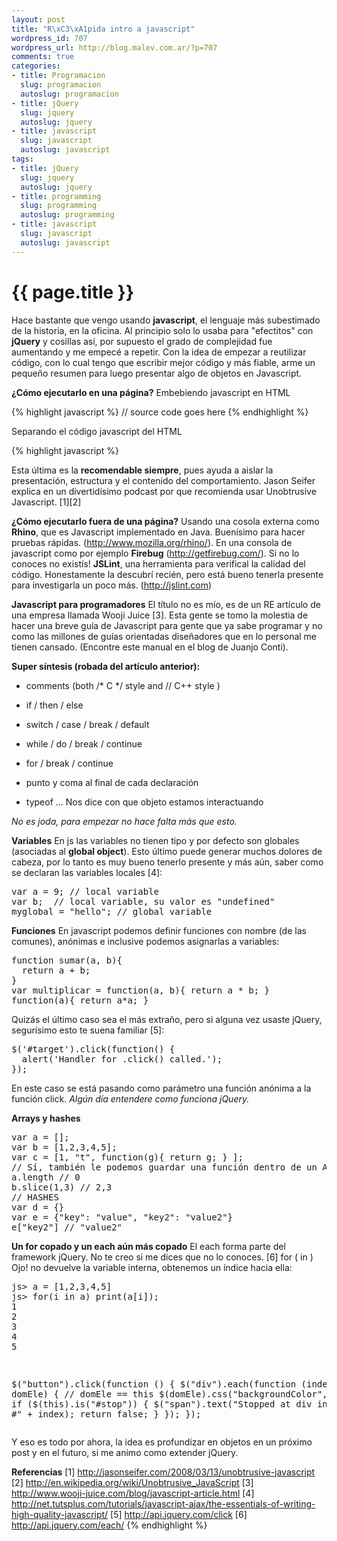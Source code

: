 ```yaml
--- 
layout: post
title: "R\xC3\xA1pida intro a javascript"
wordpress_id: 707
wordpress_url: http://blog.malev.com.ar/?p=707
comments: true
categories: 
- title: Programacion
  slug: programacion
  autoslug: programacion
- title: jQuery
  slug: jquery
  autoslug: jquery
- title: javascript
  slug: javascript
  autoslug: javascript
tags: 
- title: jQuery
  slug: jquery
  autoslug: jquery
- title: programming
  slug: programming
  autoslug: programming
- title: javascript
  slug: javascript
  autoslug: javascript
---
```

{{ page.title }}
================
Hace bastante que vengo usando **javascript**, el lenguaje más subestimado de la historia, en la oficina. Al principio solo lo usaba para "efectitos" con **jQuery** y cosillas así, por supuesto el grado de complejidad fue aumentando y me empecé a repetir. Con la idea de empezar a reutilizar código, con lo cual tengo que escribir mejor código y más fiable, arme un pequeño resumen para luego presentar algo de objetos en Javascript.

**¿Cómo ejecutarlo en una página?**
Embebiendo javascript en HTML

{% highlight javascript %}
// source code goes here
{% endhighlight %}

Separando el código javascript del HTML

{% highlight javascript %}

Esta última es la <strong>recomendable siempre</strong>, pues ayuda a aislar la presentación, estructura y el contenido del comportamiento. Jason Seifer explica en un divertidísimo podcast por que recomienda usar Unobtrusive Javascript. [1][2]

<strong>¿Cómo ejecutarlo fuera de una página?</strong>
Usando una cosola externa como <strong>Rhino</strong>, que es Javascript implementado en Java. Buenísimo para hacer pruebas rápidas. (http://www.mozilla.org/rhino/).
En una consola de javascript como por ejemplo <strong>Firebug</strong> (http://getfirebug.com/). Si no lo conoces no existís!
<strong>JSLint</strong>, una herramienta para verifical la calidad del código. Honestamente la descubrí recién, pero está bueno tenerla presente para investigarla un poco más. (http://jslint.com)

<strong>Javascript para programadores</strong>
El título no es mío, es de un RE artículo de una empresa llamada Wooji Juice [3]. Esta gente se tomo la molestia de hacer una breve guía de Javascript para gente que ya sabe programar y no como las millones de guías orientadas diseñadores que en lo personal me tienen cansado. (Encontre este manual en el blog de Juanjo Conti).

<strong>Super síntesis (robada del artículo anterior):</strong>


 * comments (both /* C */ style and // C++ style )

 * if / then / else

 * switch / case / break / default

 * while / do / break / continue

 * for / break / continue

 * punto y coma al final de cada declaración

 * typeof ... Nos dice con que objeto estamos interactuando



<em>No es joda, para empezar no hace falta más que esto.</em>

<strong>Variables</strong>
En js las variables no tienen tipo y por defecto son globales (asociadas al <strong>global object</strong>). Esto último puede generar muchos dolores de cabeza, por lo tanto es muy bueno tenerlo presente y más aún, saber como se declaran las variables locales [4]:
<pre lang="javascript">
var a = 9; // local variable
var b;  // local variable, su valor es "undefined"
myglobal = "hello"; // global variable
</pre>
<strong>Funciones</strong>
En javascript podemos definir funciones con nombre (de las comunes), anónimas e inclusive podemos asignarlas a variables:
<pre lang="javascript">
function sumar(a, b){
  return a + b;
}
var multiplicar = function(a, b){ return a * b; }
function(a){ return a*a; }
</pre>
Quizás el último caso sea el más extraño, pero si alguna vez usaste jQuery, segurísimo esto te suena familiar [5]:
<pre lang="javascript">
$('#target').click(function() {
  alert('Handler for .click() called.');
});
</pre>
En este caso se está pasando como parámetro una función anónima a la función click. <i>Algún día entendere como funciona jQuery.</i>

<strong>Arrays y hashes</strong>
<pre lang="javascript">
var a = [];
var b = [1,2,3,4,5];
var c = [1, "t", function(g){ return g; } ];
// Sí, también le podemos guardar una función dentro de un Array.
a.length // 0
b.slice(1,3) // 2,3
// HASHES
var d = {}
var e = {"key": "value", "key2": "value2"}
e["key2"] // "value2"
</pre>
<strong>Un for copado y un each aún más copado</strong>
El each forma parte del framework jQuery. No te creo si me dices que no lo conoces. [6]
for (<variable> in <variable of container type>) <statements>
Ojo! no devuelve la variable interna, obtenemos un índice hacia ella:
<pre lang="javascript">
js> a = [1,2,3,4,5]
js> for(i in a) print(a[i]);
1
2
3
4
5
</pre><pre lang="javascript">
$("button").click(function () {
  $("div").each(function (index, domEle) {
    // domEle == this
    $(domEle).css("backgroundColor", "yellow");
    if ($(this).is("#stop")) {
      $("span").text("Stopped at div index #" + index);
      return false;
    }
  });
});
</pre>
Y eso es todo por ahora, la idea es profundizar en objetos en un próximo post y en el futuro, si me animo como extender jQuery.

<strong>Referencias</strong>
[1] http://jasonseifer.com/2008/03/13/unobtrusive-javascript
[2] http://en.wikipedia.org/wiki/Unobtrusive_JavaScript
[3] http://www.wooji-juice.com/blog/javascript-article.html
[4] http://net.tutsplus.com/tutorials/javascript-ajax/the-essentials-of-writing-high-quality-javascript/
[5] http://api.jquery.com/click
[6] http://api.jquery.com/each/
{% endhighlight %}
</statements></variable></variable>
